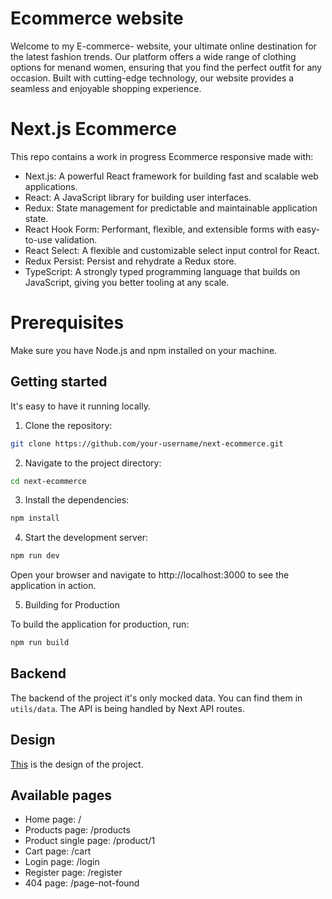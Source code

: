 # Ecommerce website

Welcome to my E-commerce- website, your ultimate online destination for the latest fashion trends. Our platform offers a wide range of clothing options for menand women, ensuring that you find the perfect outfit for any occasion. Built with cutting-edge technology, our website provides a seamless and enjoyable shopping experience.

# Next.js Ecommerce

This repo contains a work in progress Ecommerce responsive made with:

- Next.js: A powerful React framework for building fast and scalable web applications.
- React: A JavaScript library for building user interfaces.
- Redux: State management for predictable and maintainable application state.
- React Hook Form: Performant, flexible, and extensible forms with easy-to-use validation.
- React Select: A flexible and customizable select input control for React.
- Redux Persist: Persist and rehydrate a Redux store.
- TypeScript: A strongly typed programming language that builds on JavaScript, giving you better tooling at any scale.

# Prerequisites

Make sure you have Node.js and npm installed on your machine.

## Getting started

It's easy to have it running locally.

1. Clone the repository:

```bash
git clone https://github.com/your-username/next-ecommerce.git
```

2. Navigate to the project directory:

```bash
cd next-ecommerce
```

3. Install the dependencies:

```bash
npm install
```

4. Start the development server:

```bash
npm run dev
```

Open your browser and navigate to http://localhost:3000 to see the application in action.

5. Building for Production

To build the application for production, run:

```bash
npm run build
```

## Backend

The backend of the project it's only mocked data. You can find them in `utils/data`.
The API is being handled by Next API routes.

## Design

[This](https://www.xdguru.com/free-xd-ecommerce-ui-kit-by-iceo/) is the design of the project.

## Available pages

- Home page: /
- Products page: /products
- Product single page: /product/1
- Cart page: /cart
- Login page: /login
- Register page: /register
- 404 page: /page-not-found
